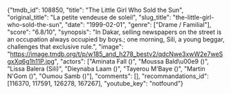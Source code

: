 {"tmdb_id": 108850, "title": "The Little Girl Who Sold the Sun", "original_title": "La petite vendeuse de soleil", "slug_title": "the-little-girl-who-sold-the-sun", "date": "1999-02-01", "genre": ["Drame / Familial"], "score": "6.8/10", "synopsis": "In Dakar, selling newspapers on the street is an occupation always occupied by boys.; one morning, Sili, a young beggar, challenges that exclusive rule.", "image": "https://image.tmdb.org/t/p/w185_and_h278_bestv2/qdcNwe3xwW2e7weSgxXq6g1h11P.jpg", "actors": ["Aminata Fall ()", "Moussa Bald\u00e9 ()", "Lissa Balera (Sili)", "Dieynaba Laam ()", "Tayerou M'Baye ()", "Martin N'Gom ()", "Oumou Samb ()"], "comments": [], "recommandations_id": [116370, 117591, 126278, 167267], "youtube_key": "notfound"}